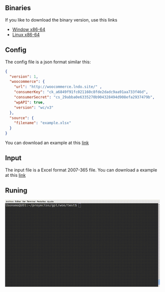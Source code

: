 ## Binaries

If you like to download the binary version, use this links

 - [Window x86-64](https://github.com/lbonomo/woo/releases/download/v0.1.2/woo.exe)
 - [Linux x86-64](https://github.com/lbonomo/woo/releases/download/v0.1.2/woo)

## Config
The config file is a json format similar this:

```json
{
  "version": 1,
  "woocommerce": {
    "url": "http://woocommerce.lndo.site/" ,
    "consumerKey": "ck_a6849f91fc021160c8fde2dadc9aa91aa733f46d",
    "consumerSecret": "cs_29abba0e6335270b904328494d908efa2937479b",
    "wpAPI": true,
    "version": "wc/v3"
  },
  "source": {
    "filename": "example.xlsx"
  }
}
```
You can download an example at this [link](https://github.com/lbonomo/woo/blob/master/config.json.example?raw=true)

## Input
The input file is a Excel format 2007-365 file. You can download a example at this [link](https://github.com/lbonomo/woo/blob/master/example.xlsx?raw=true)

## Runing
<!-- ffmpeg -i woo.mp4 -vf "fps=15,scale=800:-1:flags=lanczos" woo.gif -->
![Watch the video](./woo.gif)
